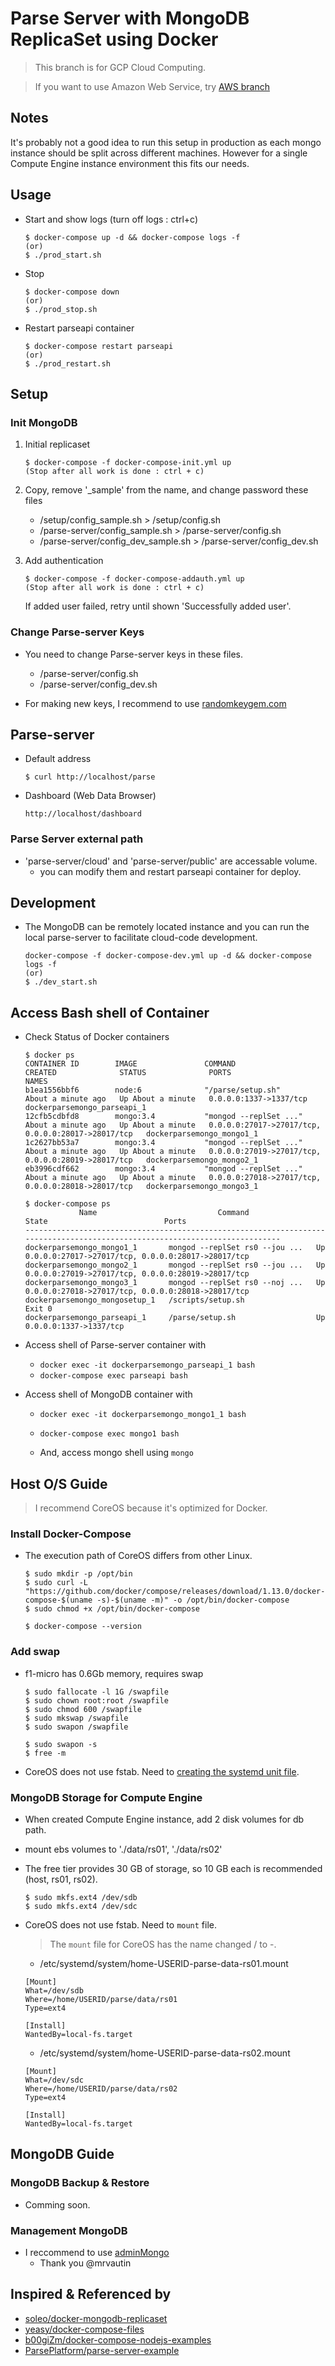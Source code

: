 Parse Server with MongoDB ReplicaSet using Docker
=============================

> This branch is for GCP Cloud Computing.

> If you want to use Amazon Web Service, try [AWS branch](https://github.com/gimdongwoo/docker-parse-mongo/)


## Notes

It's probably not a good idea to run this setup in production as each mongo instance should be split across different machines. However for a single Compute Engine instance environment this fits our needs.


## Usage

- Start and show logs (turn off logs : ctrl+c)

	```console
	$ docker-compose up -d && docker-compose logs -f
	(or)
	$ ./prod_start.sh
	```

- Stop

	```console
	$ docker-compose down
	(or)
	$ ./prod_stop.sh
	```

- Restart parseapi container

	```console
	$ docker-compose restart parseapi
	(or)
	$ ./prod_restart.sh
	```

## Setup

### Init MongoDB

1. Initial replicaset

	```console
	$ docker-compose -f docker-compose-init.yml up
	(Stop after all work is done : ctrl + c)
	```

2. Copy, remove '_sample' from the name, and change password these files
	- /setup/config_sample.sh > /setup/config.sh
	- /parse-server/config_sample.sh > /parse-server/config.sh
	- /parse-server/config_dev_sample.sh > /parse-server/config_dev.sh

3. Add authentication

	```console
	$ docker-compose -f docker-compose-addauth.yml up
	(Stop after all work is done : ctrl + c)
	```
	If added user failed, retry until shown 'Successfully added user'.

### Change Parse-server Keys

- You need to change Parse-server keys in these files.
	- /parse-server/config.sh
	- /parse-server/config_dev.sh

- For making new keys, I recommend to use [randomkeygem.com](http://randomkeygen.com/)


## Parse-server

- Default address

	```console
	$ curl http://localhost/parse
	```

- Dashboard (Web Data Browser)

	```console
	http://localhost/dashboard
	```


### Parse Server external path
- 'parse-server/cloud' and 'parse-server/public' are accessable volume.
	- you can modify them and restart parseapi container for deploy.


## Development

- The MongoDB can be remotely located instance and you can run the local parse-server to facilitate cloud-code development.

	```console
	docker-compose -f docker-compose-dev.yml up -d && docker-compose logs -f
	(or)
	$ ./dev_start.sh
	```


## Access Bash shell of Container

- Check Status of Docker containers

	```console
	$ docker ps
	CONTAINER ID        IMAGE               COMMAND                  CREATED              STATUS              PORTS                                                NAMES
	b1ea1556bbf6        node:6              "/parse/setup.sh"        About a minute ago   Up About a minute   0.0.0.0:1337->1337/tcp                               dockerparsemongo_parseapi_1
	12cfb5cdbfd8        mongo:3.4           "mongod --replSet ..."   About a minute ago   Up About a minute   0.0.0.0:27017->27017/tcp, 0.0.0.0:28017->28017/tcp   dockerparsemongo_mongo1_1
	1c2627bb53a7        mongo:3.4           "mongod --replSet ..."   About a minute ago   Up About a minute   0.0.0.0:27019->27017/tcp, 0.0.0.0:28019->28017/tcp   dockerparsemongo_mongo2_1
	eb3996cdf662        mongo:3.4           "mongod --replSet ..."   About a minute ago   Up About a minute   0.0.0.0:27018->27017/tcp, 0.0.0.0:28018->28017/tcp   dockerparsemongo_mongo3_1
	```

	```console
	$ docker-compose ps
	            Name                           Command               State                          Ports                        
	----------------------------------------------------------------------------------------------------------------------------
	dockerparsemongo_mongo1_1       mongod --replSet rs0 --jou ...   Up       0.0.0.0:27017->27017/tcp, 0.0.0.0:28017->28017/tcp
	dockerparsemongo_mongo2_1       mongod --replSet rs0 --jou ...   Up       0.0.0.0:27019->27017/tcp, 0.0.0.0:28019->28017/tcp
	dockerparsemongo_mongo3_1       mongod --replSet rs0 --noj ...   Up       0.0.0.0:27018->27017/tcp, 0.0.0.0:28018->28017/tcp
	dockerparsemongo_mongosetup_1   /scripts/setup.sh                Exit 0                                                      
	dockerparsemongo_parseapi_1     /parse/setup.sh                  Up       0.0.0.0:1337->1337/tcp
	```

* Access shell of Parse-server container with
	* `docker exec -it dockerparsemongo_parseapi_1 bash`
	* `docker-compose exec parseapi bash`

* Access shell of MongoDB container with
	* `docker exec -it dockerparsemongo_mongo1_1 bash`
	* `docker-compose exec mongo1 bash`

	* And, access mongo shell using `mongo`


## Host O/S Guide

> I recommend CoreOS because it's optimized for Docker.

### Install Docker-Compose

- The execution path of CoreOS differs from other Linux.

	``` console
	$ sudo mkdir -p /opt/bin
	$ sudo curl -L "https://github.com/docker/compose/releases/download/1.13.0/docker-compose-$(uname -s)-$(uname -m)" -o /opt/bin/docker-compose
	$ sudo chmod +x /opt/bin/docker-compose
	
	$ docker-compose --version
	```

### Add swap

- f1-micro has 0.6Gb memory, requires swap

	```console
	$ sudo fallocate -l 1G /swapfile
	$ sudo chown root:root /swapfile
	$ sudo chmod 600 /swapfile
	$ sudo mkswap /swapfile	
	$ sudo swapon /swapfile
	
	$ sudo swapon -s
	$ free -m
	```
	
- CoreOS does not use fstab. Need to [creating the systemd unit file](https://coreos.com/os/docs/latest/adding-swap.html).

### MongoDB Storage for Compute Engine

- When created Compute Engine instance, add 2 disk volumes for db path.
- mount ebs volumes to './data/rs01', './data/rs02'
- The free tier provides 30 GB of storage, so 10 GB each is recommended (host, rs01, rs02).

	```console
	$ sudo mkfs.ext4 /dev/sdb
	$ sudo mkfs.ext4 /dev/sdc
	```
	
- CoreOS does not use fstab. Need to ``mount`` file.
	> The ``mount`` file for CoreOS has the name changed / to -.

	* /etc/systemd/system/home-USERID-parse-data-rs01.mount
	
	```console
	[Mount]
	What=/dev/sdb
	Where=/home/USERID/parse/data/rs01
	Type=ext4

	[Install]
	WantedBy=local-fs.target
	```

	* /etc/systemd/system/home-USERID-parse-data-rs02.mount
	
	```console
	[Mount]
	What=/dev/sdc
	Where=/home/USERID/parse/data/rs02
	Type=ext4

	[Install]
	WantedBy=local-fs.target
	```


## MongoDB Guide

### MongoDB Backup & Restore

- Comming soon.


### Management MongoDB

- I reccommend to use [adminMongo](https://github.com/mrvautin/adminMongo)
	- Thank you @mrvautin


## Inspired & Referenced by
- [soleo/docker-mongodb-replicaset](https://github.com/soleo/docker-mongodb-replicaset)
- [yeasy/docker-compose-files](https://github.com/yeasy/docker-compose-files)
- [b00giZm/docker-compose-nodejs-examples](https://github.com/b00giZm/docker-compose-nodejs-examples/tree/master/05-nginx-express-redis-nodemon)
- [ParsePlatform/parse-server-example](https://github.com/ParsePlatform/parse-server-example)
